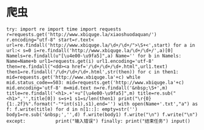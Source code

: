 # 爬虫

``try:
    import re
    import time
    import requests
    r=requests.get('http://www.xbiquge.la/xiaoshuodaquan/')
    r.encoding="utf-8"
    start=r.text<
    url=re.findall('http://www.xbiquge.la/\d+/\d+/">\S+<',start)
    for a in url:<
        s=0
        i=re.findall('http://www.xbiquge.la/\d+/\d+/',a)[0]
        Namels=re.findall(u"[\u4e00-\u9fa5]",a)
        Name=''
        for b in Namels:
            Name=Name+b
        url1=requests.get(i)
        url1.encoding='utf-8'
        then=re.findall("<dd><a href='/\d+/\d+/\d+.html",url1.text)
        then1=re.findall('/\d+/\d+/\d+.html',str(then))
        for c in then1:
            mid=requests.get('http://www.xbiquge.la'+c)
            while mid.status_code==503:
                mid=requests.get('http://www.xbiquge.la'+c)
            mid.encoding='utf-8'
            m=mid.text
            n=re.findall('&nbsp;\S+',m)
            title=re.findall('<h1>.+'+u"[\u4e00-\u9fa5]",m)
            title=re.sub("<h1>",'',title[0])
            s=s+1
            s1=s/len(then1)
            print("\r{0}{1:.2f}%".format("-"*int(s1),s1),end='')
            with open(Name+'.txt',"a") as f:
                f.write(title)
                for d in n[1::]:
                    empty=str('')
                    body1=re.sub('&nbsp;','',d)
                    f.write(body1)
                    f.write("\n")
                    f.write("\n")
except:          
    print("输入错误")
finally:
    print("结束任务")
input()``
    









​    

